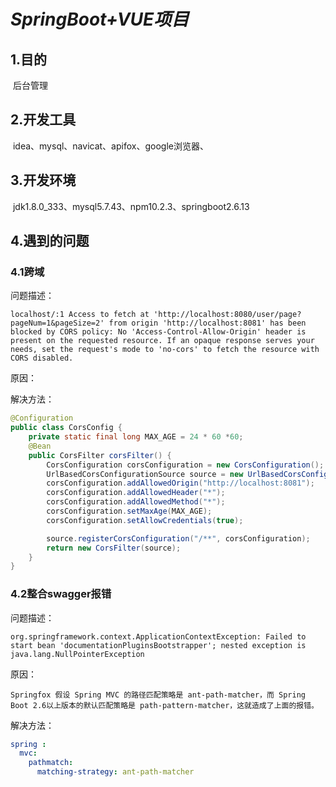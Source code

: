 # *SpringBoot+VUE项目*

## 1.目的

​	后台管理

## 2.开发工具

​	idea、mysql、navicat、apifox、google浏览器、

## 3.开发环境

​	jdk1.8.0_333、mysql5.7.43、npm10.2.3、springboot2.6.13

## 4.遇到的问题

### 4.1跨域

问题描述：

```
localhost/:1 Access to fetch at 'http://localhost:8080/user/page?pageNum=1&pageSize=2' from origin 'http://localhost:8081' has been blocked by CORS policy: No 'Access-Control-Allow-Origin' header is present on the requested resource. If an opaque response serves your needs, set the request's mode to 'no-cors' to fetch the resource with CORS disabled.
```

原因：



解决方法：

```java
@Configuration
public class CorsConfig {
    private static final long MAX_AGE = 24 * 60 *60;
    @Bean
    public CorsFilter corsFilter() {
        CorsConfiguration corsConfiguration = new CorsConfiguration();
        UrlBasedCorsConfigurationSource source = new UrlBasedCorsConfigurationSource();
        corsConfiguration.addAllowedOrigin("http://localhost:8081");
        corsConfiguration.addAllowedHeader("*");
        corsConfiguration.addAllowedMethod("*");
        corsConfiguration.setMaxAge(MAX_AGE);
        corsConfiguration.setAllowCredentials(true);

        source.registerCorsConfiguration("/**", corsConfiguration);
        return new CorsFilter(source);
    }
}
```

### 4.2整合swagger报错

问题描述：

```
org.springframework.context.ApplicationContextException: Failed to start bean 'documentationPluginsBootstrapper'; nested exception is java.lang.NullPointerException
```

原因：

```text
Springfox 假设 Spring MVC 的路径匹配策略是 ant-path-matcher，而 Spring Boot 2.6以上版本的默认匹配策略是 path-pattern-matcher，这就造成了上面的报错。
```

解决方法：

```yml
spring :
  mvc:
    pathmatch:
      matching-strategy: ant-path-matcher
```

